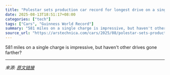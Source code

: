 ```yaml
---
title: "Polestar sets production car record for longest drive on a single charge"
date: 2025-08-13T18:51:17+08:00
categories: ["tech"]
tags: ["Cars", "Guinness World Record"]
summary: "581 miles on a single charge is impressive, but haven't other drives gone farther?"
source_url: "https://arstechnica.com/cars/2025/08/polestar-sets-production-car-record-for-longest-drive-on-a-single-charge/"
---
```


581 miles on a single charge is impressive, but haven't other drives gone farther?

---

*来源: [原文链接](https://arstechnica.com/cars/2025/08/polestar-sets-production-car-record-for-longest-drive-on-a-single-charge/)*
